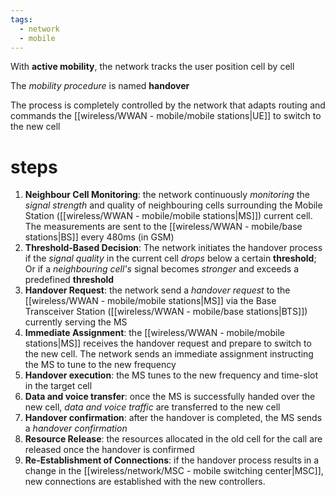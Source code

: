 ```yaml
---
tags:
  - network
  - mobile
---
```

With **active mobility**, the network tracks the user position cell by cell

The *mobility procedure* is named **handover**

The process is completely controlled by the network that adapts routing and commands the [[wireless/WWAN - mobile/mobile stations|UE]] to switch to the new cell

# steps

1. **Neighbour Cell Monitoring**: the network continuously *monitoring* the *signal strength* and quality of neighbouring cells surrounding the Mobile Station ([[wireless/WWAN - mobile/mobile stations|MS]]) current cell. The measurements are sent to the [[wireless/WWAN - mobile/base stations|BS]] every 480ms (in GSM)
2. **Threshold-Based Decision**: The network initiates the handover process if the *signal quality* in the current cell *drops* below a certain **threshold**; Or if a *neighbouring cell's* signal becomes *stronger* and  exceeds a predefined **threshold**
3. **Handover Request**: the network send a *handover request* to the [[wireless/WWAN - mobile/mobile stations|MS]] via the Base Transceiver Station ([[wireless/WWAN - mobile/base stations|BTS]]) currently serving the MS
4. **Immediate Assignment**: the [[wireless/WWAN - mobile/mobile stations|MS]] receives the handover request and prepare to switch to the new cell. The network sends an immediate assignment instructing the MS to tune to the new frequency 
5. **Handover execution**: the MS tunes to the new frequency and time-slot in the target cell
6. **Data and voice transfer**: once the MS is successfully handed over the new cell, *data and voice traffic* are transferred to the new cell
7. **Handover confirmation**: after the handover is completed, the MS sends a *handover confirmation*
8. **Resource Release**: the resources allocated in the old cell for the call are released once the handover is confirmed
9. **Re-Establishment of Connections**: if the handover process results in a change in the [[wireless/network/MSC - mobile switching center|MSC]], new connections are established with the new controllers.